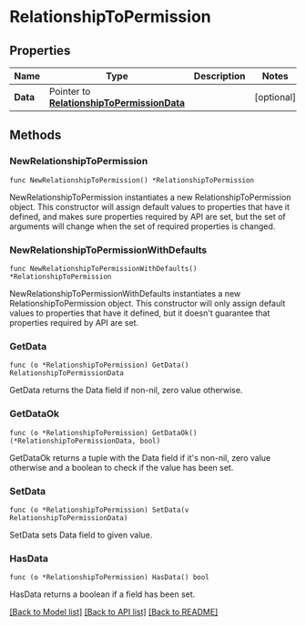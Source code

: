 # RelationshipToPermission

## Properties

| Name     | Type                                                                           | Description | Notes      |
| -------- | ------------------------------------------------------------------------------ | ----------- | ---------- |
| **Data** | Pointer to [**RelationshipToPermissionData**](RelationshipToPermissionData.md) |             | [optional] |

## Methods

### NewRelationshipToPermission

`func NewRelationshipToPermission() *RelationshipToPermission`

NewRelationshipToPermission instantiates a new RelationshipToPermission object.
This constructor will assign default values to properties that have it defined,
and makes sure properties required by API are set, but the set of arguments
will change when the set of required properties is changed.

### NewRelationshipToPermissionWithDefaults

`func NewRelationshipToPermissionWithDefaults() *RelationshipToPermission`

NewRelationshipToPermissionWithDefaults instantiates a new RelationshipToPermission object.
This constructor will only assign default values to properties that have it defined,
but it doesn't guarantee that properties required by API are set.

### GetData

`func (o *RelationshipToPermission) GetData() RelationshipToPermissionData`

GetData returns the Data field if non-nil, zero value otherwise.

### GetDataOk

`func (o *RelationshipToPermission) GetDataOk() (*RelationshipToPermissionData, bool)`

GetDataOk returns a tuple with the Data field if it's non-nil, zero value otherwise
and a boolean to check if the value has been set.

### SetData

`func (o *RelationshipToPermission) SetData(v RelationshipToPermissionData)`

SetData sets Data field to given value.

### HasData

`func (o *RelationshipToPermission) HasData() bool`

HasData returns a boolean if a field has been set.

[[Back to Model list]](../README.md#documentation-for-models) [[Back to API list]](../README.md#documentation-for-api-endpoints) [[Back to README]](../README.md)
